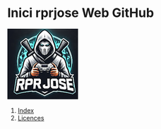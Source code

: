 # Inici rprjose Web GitHub
![Imatge de rprjose](rprjose.jpeg)

1. [Index](https://github.com/rprjosexd/rpr/blob/main/Index.md)
2. [Licences](LICENSE)
